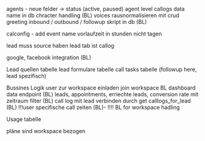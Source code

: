 



agents - 
neue felder -> status (active, paused) 
agent level callogs data
name in db
chracter handling (BL)
voices rausnormalisieren mit crud
greeting inbound / outbound / followup
skript in db (BL)


calconfig - add event name
vorlaufzeit in stunden nicht tagen

lead muss source haben
lead tab ist callog


google, facebook integration (BL)

Lead quellen tabelle
lead formulare tabelle 
call tasks tabelle (followup here, lead spezifisch)


Bussines Logik
user zur workspace einladen join workspace BL
dashboard data endpoint (BL)
leads, appointments, erriechte leads, conversion rate mit zeitraum filter (BL)
call log mit lead verbinden durch get calllogs_for_lead (BL)
!!!user specifische call zeiten (BL)- !!!! 
BL for workspace hadling

Usage tabelle


pläne sind workspace bezogen
